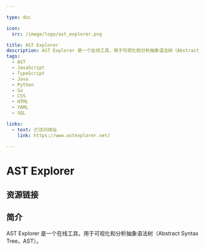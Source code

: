 ```yaml
---

type: doc

icon:
  src: /image/logo/ast_explorer.png

title: AST Explorer
description: AST Explorer 是一个在线工具，用于可视化和分析抽象语法树（Abstract Syntax Tree，AST）。
tags:
  - AST
  - JavaScript
  - TypeScript
  - Java
  - Python
  - Go
  - CSS
  - HTML
  - YAML
  - SQL

links:
  - text: 📦访问地址
    link: https://www.astexplorer.net/

---
```


<ShowLogo />

# AST Explorer

<ShowTags />

<ShowBreadcrumb />

## 资源链接

<ShowLinks />

## 简介

AST Explorer 是一个在线工具，用于可视化和分析抽象语法树（Abstract Syntax Tree，AST）。
